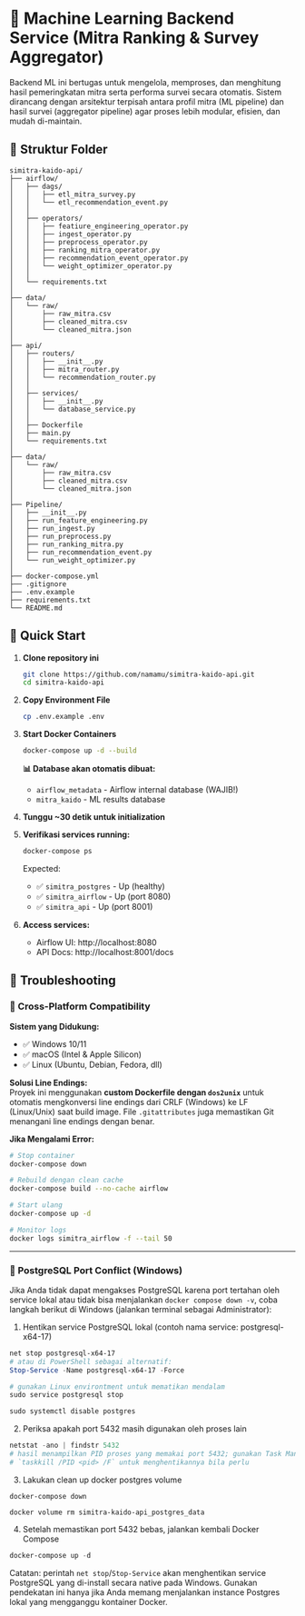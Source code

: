 # 🧠 Machine Learning Backend Service (Mitra Ranking & Survey Aggregator)

Backend ML ini bertugas untuk mengelola, memproses, dan menghitung hasil pemeringkatan mitra serta performa survei secara otomatis.
Sistem dirancang dengan arsitektur terpisah antara profil mitra (ML pipeline) dan hasil survei (aggregator pipeline) agar proses lebih modular, efisien, dan mudah di-maintain.

## 🧱 Struktur Folder

    simitra-kaido-api/
    ├── airflow/
    │   ├── dags/
    │   │   ├── etl_mitra_survey.py
    │   │   └── etl_recommendation_event.py
    │   │
    │   ├── operators/
    │   │   ├── featiure_engineering_operator.py
    │   │   ├── ingest_operator.py
    │   │   ├── preprocess_operator.py
    │   │   ├── ranking_mitra_operator.py
    │   │   ├── recommendation_event_operator.py
    │   │   └── weight_optimizer_operator.py
    │   │
    │   └── requirements.txt
    │
    ├── data/
    │   └── raw/
    │       ├── raw_mitra.csv
    │       ├── cleaned_mitra.csv
    │       └── cleaned_mitra.json
    │
    ├── api/
    │   ├── routers/
    │   │   ├── __init__.py
    │   │   ├── mitra_router.py
    │   │   └── recommendation_router.py
    │   │
    │   ├── services/
    │   │   ├── __init__.py
    │   │   └── database_service.py
    │   │
    │   ├── Dockerfile
    │   ├── main.py
    │   └── requirements.txt
    │
    ├── data/
    │   └── raw/
    │       ├── raw_mitra.csv
    │       ├── cleaned_mitra.csv
    │       └── cleaned_mitra.json
    │
    ├── Pipeline/
    │   ├── __init__.py
    │   ├── run_feature_engineering.py
    │   ├── run_ingest.py
    │   ├── run_preprocess.py
    │   ├── run_ranking_mitra.py
    │   ├── run_recommendation_event.py
    │   └── run_weight_optimizer.py
    │
    ├── docker-compose.yml
    ├── .gitignore
    ├── .env.example
    ├── requirements.txt
    └── README.md

## 🚀 Quick Start

1. **Clone repository ini**

   ```bash
   git clone https://github.com/namamu/simitra-kaido-api.git
   cd simitra-kaido-api
   ```

2. **Copy Environment File**

   ```bash
   cp .env.example .env
   ```

3. **Start Docker Containers**

   ```bash
   docker-compose up -d --build
   ```

   **📊 Database akan otomatis dibuat:**

   - `airflow_metadata` - Airflow internal database (WAJIB!)
   - `mitra_kaido` - ML results database

4. **Tunggu ~30 detik untuk initialization**

5. **Verifikasi services running:**

   ```bash
   docker-compose ps
   ```

   Expected:

   - ✅ `simitra_postgres` - Up (healthy)
   - ✅ `simitra_airflow` - Up (port 8080)
   - ✅ `simitra_api` - Up (port 8001)

6. **Access services:**
   - Airflow UI: http://localhost:8080
   - API Docs: http://localhost:8001/docs

## 🔧 Troubleshooting

### 🐧 Cross-Platform Compatibility

**Sistem yang Didukung:**

- ✅ Windows 10/11
- ✅ macOS (Intel & Apple Silicon)
- ✅ Linux (Ubuntu, Debian, Fedora, dll)

**Solusi Line Endings:**  
Proyek ini menggunakan **custom Dockerfile dengan `dos2unix`** untuk otomatis mengkonversi line endings dari CRLF (Windows) ke LF (Linux/Unix) saat build image. File `.gitattributes` juga memastikan Git menangani line endings dengan benar.

**Jika Mengalami Error:**

```bash
# Stop container
docker-compose down

# Rebuild dengan clean cache
docker-compose build --no-cache airflow

# Start ulang
docker-compose up -d

# Monitor logs
docker logs simitra_airflow -f --tail 50
```

---

### 🐘 PostgreSQL Port Conflict (Windows)

Jika Anda tidak dapat mengakses PostgreSQL karena port tertahan oleh service lokal atau tidak bisa menjalankan `docker compose down -v`, coba langkah berikut di Windows (jalankan terminal sebagai Administrator):

1. Hentikan service PostgreSQL lokal (contoh nama service: postgresql-x64-17)

```powershell
net stop postgresql-x64-17
# atau di PowerShell sebagai alternatif:
Stop-Service -Name postgresql-x64-17 -Force

# gunakan Linux environtment untuk mematikan mendalam
sudo service postgresql stop

sudo systemctl disable postgres
```

2. Periksa apakah port 5432 masih digunakan oleh proses lain

```powershell
netstat -ano | findstr 5432
# hasil menampilkan PID proses yang memakai port 5432; gunakan Task Manager atau
# `taskkill /PID <pid> /F` untuk menghentikannya bila perlu
```

3. Lakukan clean up docker postgres volume

```
docker-compose down

docker volume rm simitra-kaido-api_postgres_data
```

4. Setelah memastikan port 5432 bebas, jalankan kembali Docker Compose

```powershell
docker-compose up -d
```

Catatan: perintah `net stop`/`Stop-Service` akan menghentikan service PostgreSQL yang di-install secara native pada Windows. Gunakan pendekatan ini hanya jika Anda memang menjalankan instance Postgres lokal yang mengganggu kontainer Docker.
